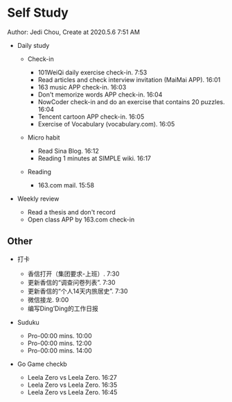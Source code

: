 # Self Study

Author: Jedi Chou, Create at 2020.5.6 7:51 AM

* Daily study

  * Check-in
    * 101WeiQi daily exercise check-in. 7:53
    * Read articles and check interview invitation (MaiMai APP). 16:01
    * 163 music APP check-in. 16:03
    * Don't memorize words APP check-in. 16:04
    * NowCoder check-in and do an exercise that contains 20 puzzles. 16:04
    * Tencent cartoon APP check-in. 16:05
    * Exercise of Vocabulary (vocabulary.com). 16:05

  * Micro habit
    * Read Sina Blog. 16:12
    * Reading 1 minutes at SIMPLE wiki. 16:17

  * Reading
    * 163.com mail. 15:58

* Weekly review
  * Read a thesis and don't record
  * Open class APP by 163.com check-in

## Other

* 打卡
  * 香信打开（集团要求-上班）. 7:30
  * 更新香信的“调查问卷列表”. 7:30
  * 更新香信的“个人14天内旅居史”. 7:30
  * 微信接龙. 9:00
  * 编写Ding’Ding的工作日报

* Suduku
  * Pro-00:00 mins. 10:00
  * Pro-00:00 mins. 12:00
  * Pro-00:00 mins. 14:00

* Go Game checkb
  * Leela Zero vs Leela Zero. 16:27
  * Leela Zero vs Leela Zero. 16:35
  * Leela Zero vs Leela Zero. 16:45

